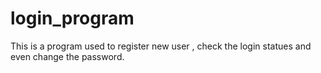 # login_program
This is a program used to register new user , check the login statues and even change the password.
